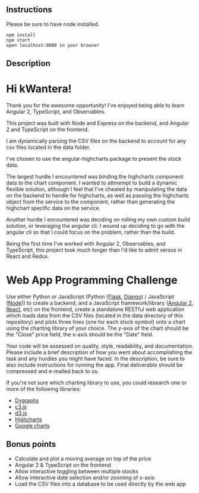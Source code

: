 ## Instructions
Please be sure to have node installed.

```
npm install
npm start
open localhost:8000 in your browser
```

## Description

# Hi kWantera!
Thank you for the awesome opportunity! I've enjoyed being able to learn Angular 2, TypeScript, and Observables.

This project was built with Node and Express on the backend, and Angular 2 and TypeScript on the frontend.

I am dynamically parsing the CSV files on the backend to account for any csv files located in the data folder.

I've chosen to use the angular-highcharts package to present the stock data.

The largest hurdle I encountered was binding the highcharts component data to the chart component.
I wanted to attmempt to build a dynamic flexible solution, although I feel that I've cheated by manipulating the data on the backend to handle for highcharts, as well as passing the highcharts object from the service to the component, rather than generating the highchart specific data on the service.


Another hurdle I encountered was deciding on rolling my own custom build solution, or leveraging the angular cli.
I wound up deciding to go with the angular cli so that I could focus on the problem, rather than the build.

Being the first time I've worked with Angular 2, Observables, and TypeScript, this project took much longer than I'd like to admit versus in React and Redux.

Web App Programming Challenge
=============================

Use either Python or JavaScript (Python ([Flask](http://flask.pocoo.org), [Django](http://djangoproject.com)) / JavaScript ([Node](https://nodejs.org/))) to create a backend, and a JavaScript framework/library ([Angular 2](https://angular.io/), [React](https://facebook.github.io/react/), etc) on the frontend, create a standalone RESTful web application which loads data from the CSV files (located in the data directory of this repository) and plots three lines (one for each stock symbol) onto a chart using the charting library of your choice. The y-axis of the chart should be the "Close" price field, the x-axis should be the "Date" field.

Your code will be assessed on quality, style, readability, and documentation. Please include a brief description of how you went about accomplishing the task and any hurdles you might have faced. In the description, be sure to also include instructions for running the app. Final deliverable should be compressed and e-mailed back to us.

If you're not sure which charting library to use, you could research one or more of the following libraries:

- [Dygraphs](http://dygraphs.com)
- [c3.js](http://c3js.org)
- [d3.js](http://d3js.org)
- [Highcharts](http://www.highcharts.com/)
- [Google charts](https://developers.google.com/chart)

Bonus points
------------
- Calculate and plot a moving average on top of the price
- Angular 2 & TypeScript on the frontend
- Allow interactive toggling between multiple stocks
- Allow interactive date selection and/or zooming of x-axis
- Load the CSV files into a database to be used directly by the web app
